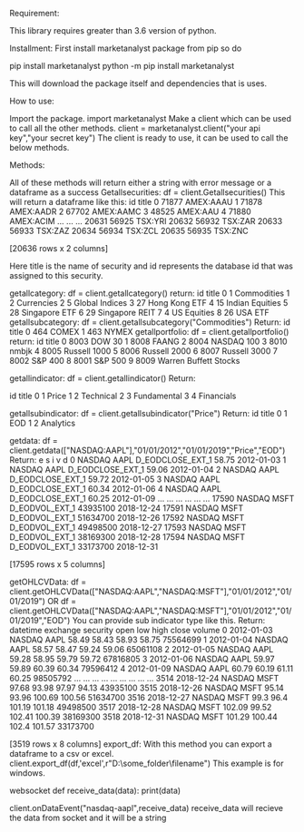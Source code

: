 Requirement:

This library requires greater than 3.6 version of python.

Installment:
First install marketanalyst package from pip so do

pip install marketanalyst
python -m pip install marketanalyst

This will download the package itself and dependencies that is uses.

How to use:

Import the package.
import marketanalyst
Make a client which can be used to call all the other methods.
	client = marketanalyst.client("your api key","your secret key")
The client is ready to use, it can be used to call the below methods.

Methods:

All of these methods will return either a string with error message or a dataframe as a success
Getallsecurities:
df = client.Getallsecurities()
This will return a dataframe like this:
          id      title
0      71877  AMEX:AAAU
1      71878  AMEX:AADR
2      67702  AMEX:AAMC
3      48525   AMEX:AAU
4      71880  AMEX:ACIM
...      ...        ...
20631  56925    TSX:YRI
20632  56932    TSX:ZAR
20633  56933    TSX:ZAZ
20634  56934    TSX:ZCL
20635  56935    TSX:ZNC

[20636 rows x 2 columns]

Here title is the name of security and id represents the database id that was assigned to this security.

getallcategory:
df = client.getallcategory()
return:
   id            title
0   1      Commodities
1   2       Currencies
2   5   Global Indices
3  27    Hong Kong ETF
4  15  Indian Equities
5  28    Singapore ETF
6  29   Singapore REIT
7   4      US Equities
8  26         USA ETF 
getallsubcategory:
df = client.getallsubcategory("Commodities")
Return:
    id  title
0  464  COMEX
1  463  NYMEX
getallportfolio:
df = client.getallportfolio()
return:
      id                    title
0   8003                   DOW 30
1   8008                    FAANG
2   8004               NASDAQ 100
3   8010                    nmbjk
4   8005             Russell 1000
5   8006             Russell 2000
6   8007             Russell 3000
7   8002                  S&P 400
8   8001                  S&P 500
9   8009    Warren Buffett Stocks






getallindicator:
df = client.getallindicator()
Return:


  id        title
0  1        Price
1  2    Technical
2  3  Fundamental
3  4   Financials

getallsubindicator:
df = client.getallsubindicator("Price")
Return:
  id      title
0  1        EOD
1  2  Analytics

getdata:
df = client.getdata(["NASDAQ:AAPL"],"01/01/2012","01/01/2019","Price","EOD")
Return:
            e              s                      i                              v            d
0      NASDAQ  AAPL  D_EODCLOSE_EXT_1     58.75  2012-01-03
1      NASDAQ  AAPL  D_EODCLOSE_EXT_1     59.06  2012-01-04
2      NASDAQ  AAPL  D_EODCLOSE_EXT_1     59.72  2012-01-05
3      NASDAQ  AAPL  D_EODCLOSE_EXT_1     60.34  2012-01-06
4      NASDAQ  AAPL  D_EODCLOSE_EXT_1     60.25  2012-01-09
...       ...   ...               ...       ...         ...
17590  NASDAQ  MSFT    D_EODVOL_EXT_1  43935100  2018-12-24
17591  NASDAQ  MSFT    D_EODVOL_EXT_1  51634700  2018-12-26
17592  NASDAQ  MSFT    D_EODVOL_EXT_1  49498500  2018-12-27
17593  NASDAQ  MSFT    D_EODVOL_EXT_1  38169300  2018-12-28
17594  NASDAQ  MSFT    D_EODVOL_EXT_1  33173700  2018-12-31

[17595 rows x 5 columns]



getOHLCVData:
df = client.getOHLCVData(["NASDAQ:AAPL","NASDAQ:MSFT"],"01/01/2012","01/01/2019")
OR 
df = client.getOHLCVData(["NASDAQ:AAPL","NASDAQ:MSFT"],"01/01/2012","01/01/2019","EOD")
You can provide sub indicator type like this.
Return:
        datetime      exchange  security    open     low     high     close     volume
0     2012-01-03   NASDAQ     AAPL   58.49   58.43   58.93   58.75  75564699
1     2012-01-04   NASDAQ     AAPL   58.57   58.47   59.24   59.06  65061108
2     2012-01-05   NASDAQ     AAPL   59.28   58.95   59.79   59.72  67816805
3     2012-01-06   NASDAQ     AAPL   59.97   59.89   60.39   60.34  79596412
4     2012-01-09   NASDAQ     AAPL   60.79   60.19   61.11   60.25  98505792
...          ...      ...      ...     ...     ...     ...     ...       ...
3514  2018-12-24   NASDAQ     MSFT   97.68   93.98   97.97   94.13  43935100
3515  2018-12-26   NASDAQ     MSFT   95.14   93.96  100.69  100.56  51634700
3516  2018-12-27   NASDAQ     MSFT    99.3    96.4  101.19  101.18  49498500
3517  2018-12-28   NASDAQ     MSFT  102.09   99.52  102.41  100.39  38169300
3518  2018-12-31   NASDAQ     MSFT  101.29  100.44   102.4  101.57  33173700

[3519 rows x 8 columns]
export_df:
With this method you can export a dataframe to a csv or excel.
client.export_df(df,'excel',r"D:\some_folder\filename")
This example is for windows.

websocket
def receive_data(data):
    print(data)

client.onDataEvent("nasdaq-aapl",receive_data)
receive_data will recieve the data from socket and it will be a string
